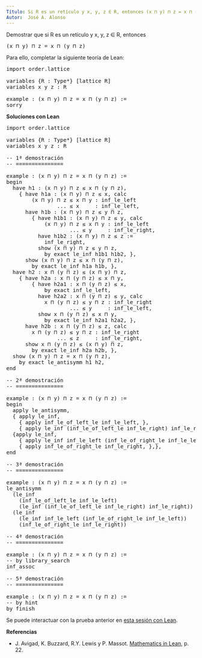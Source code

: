 ```yaml
---
Título: Si R es un retículo y x, y, z ∈ R, entonces (x ⊓ y) ⊓ z = x ⊓ (y ⊓ z)
Autor:  José A. Alonso
---
```


Demostrar que si R es un retículo y x, y, z ∈ R, entonces
<pre lang="text">
(x ⊓ y) ⊓ z = x ⊓ (y ⊓ z)
</pre>

Para ello, completar la siguiente teoría de Lean:

<pre lang="lean">
import order.lattice

variables {R : Type*} [lattice R]
variables x y z : R

example : (x ⊓ y) ⊓ z = x ⊓ (y ⊓ z) :=
sorry
</pre>
<!--more-->

<b>Soluciones con Lean</b>

<pre lang="lean">
import order.lattice

variables {R : Type*} [lattice R]
variables x y z : R

-- 1ª demostración
-- ===============

example : (x ⊓ y) ⊓ z = x ⊓ (y ⊓ z) :=
begin
  have h1 : (x ⊓ y) ⊓ z ≤ x ⊓ (y ⊓ z),
    { have h1a : (x ⊓ y) ⊓ z ≤ x, calc
        (x ⊓ y) ⊓ z ≤ x ⊓ y : inf_le_left
                ... ≤ x     : inf_le_left,
      have h1b : (x ⊓ y) ⊓ z ≤ y ⊓ z,
        { have h1b1 : (x ⊓ y) ⊓ z ≤ y, calc
            (x ⊓ y) ⊓ z ≤ x ⊓ y : inf_le_left
                    ... ≤ y     : inf_le_right,
          have h1b2 : (x ⊓ y) ⊓ z ≤ z :=
            inf_le_right,
          show (x ⊓ y) ⊓ z ≤ y ⊓ z,
            by exact le_inf h1b1 h1b2, },
      show (x ⊓ y) ⊓ z ≤ x ⊓ (y ⊓ z),
        by exact le_inf h1a h1b, },
  have h2 : x ⊓ (y ⊓ z) ≤ (x ⊓ y) ⊓ z,
    { have h2a : x ⊓ (y ⊓ z) ≤ x ⊓ y,
        { have h2a1 : x ⊓ (y ⊓ z) ≤ x,
            by exact inf_le_left,
          have h2a2 : x ⊓ (y ⊓ z) ≤ y, calc
            x ⊓ (y ⊓ z) ≤ y ⊓ z : inf_le_right
                    ... ≤ y     : inf_le_left,
          show x ⊓ (y ⊓ z) ≤ x ⊓ y,
            by exact le_inf h2a1 h2a2, },
      have h2b : x ⊓ (y ⊓ z) ≤ z, calc
        x ⊓ (y ⊓ z) ≤ y ⊓ z : inf_le_right
                ... ≤ z     : inf_le_right,
      show x ⊓ (y ⊓ z) ≤ (x ⊓ y) ⊓ z,
        by exact le_inf h2a h2b, },
  show (x ⊓ y) ⊓ z = x ⊓ (y ⊓ z),
    by exact le_antisymm h1 h2,
end

-- 2ª demostración
-- ===============

example : (x ⊓ y) ⊓ z = x ⊓ (y ⊓ z) :=
begin
  apply le_antisymm,
  { apply le_inf,
    { apply inf_le_of_left_le inf_le_left, },
    { apply le_inf (inf_le_of_left_le inf_le_right) inf_le_right}},
  {apply le_inf,
    { apply le_inf inf_le_left (inf_le_of_right_le inf_le_left), },
    { apply inf_le_of_right_le inf_le_right, },},
end

-- 3ª demostración
-- ===============

example : (x ⊓ y) ⊓ z = x ⊓ (y ⊓ z) :=
le_antisymm
  (le_inf
    (inf_le_of_left_le inf_le_left)
    (le_inf (inf_le_of_left_le inf_le_right) inf_le_right))
  (le_inf
    (le_inf inf_le_left (inf_le_of_right_le inf_le_left))
    (inf_le_of_right_le inf_le_right))

-- 4ª demostración
-- ===============

example : (x ⊓ y) ⊓ z = x ⊓ (y ⊓ z) :=
-- by library_search
inf_assoc

-- 5ª demostración
-- ===============

example : (x ⊓ y) ⊓ z = x ⊓ (y ⊓ z) :=
-- by hint
by finish
</pre>

Se puede interactuar con la prueba anterior en <a href="https://leanprover-community.github.io/lean-web-editor/#url=https://raw.githubusercontent.com/jaalonso/Calculemus/main/src/Asociatividad_del_infimo.lean" rel="noopener noreferrer" target="_blank">esta sesión con Lean</a>.

<b>Referencias</b>

+ J. Avigad, K. Buzzard, R.Y. Lewis y P. Massot. [Mathematics in Lean](https://bit.ly/3U4UjBk), p. 22.
